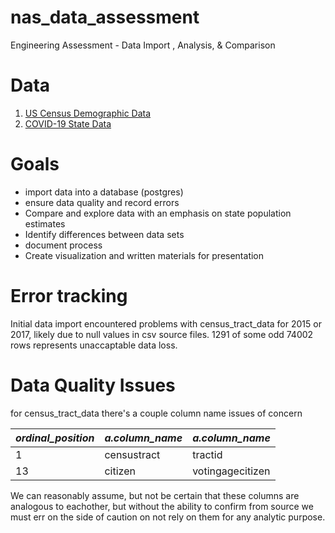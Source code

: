 # nas_data_assessment
Engineering Assessment - Data Import , Analysis, &amp; Comparison

# Data
1.  <a href="https://www.kaggle.com/datasets/muonneutrino/us-census-demographic-data?resource=download" target="_blank">US Census Demographic Data</a>
2.  <a href="https://www.kaggle.com/datasets/nightranger77/covid19-state-data?select=COVID19_state.csv" target="_blank">COVID-19 State Data</a>

# Goals
- import data into a database (postgres)
- ensure data quality and record errors
- Compare and explore data with an emphasis on state population estimates
- Identify differences between data sets
- document process
- Create visualization and written materials for presentation

# Error tracking
Initial data import encountered problems with census_tract_data for 2015 or 2017, likely due to null values in csv source files. 1291 of some odd 74002 rows represents unaccaptable data loss.

# Data Quality Issues
for census_tract_data there's a couple column name issues of concern


*ordinal_position* |  *a.column_name* | *a.column_name*
--- | --- | ---
1 | censustract | tractid
13 | citizen | votingagecitizen

We can reasonably assume, but not be certain that these columns are analogous to eachother, but without the ability to confirm from source we must err on the side of caution on not rely on them for any analytic purpose.
